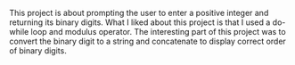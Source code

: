 This project is about prompting the user to enter a positive integer and returning its binary digits.
What I liked about this project is that I used a do-while loop and modulus operator. The interesting part
of this project was to convert the binary digit to a string and concatenate to display correct order of binary digits.

